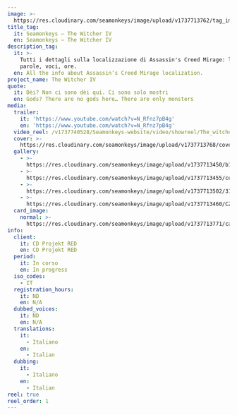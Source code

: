 ```yaml
---
image: >-
  https://res.cloudinary.com/seamonkeys/image/upload/v1737713762/tag_image_eryamt.jpg
title_tag:
  it: Seamonkeys – The Witcher IV
  en: Seamonkeys – The Witcher IV
description_tag:
  it: >-
    Tutti i dettagli sulla localizzazione di Assassin's Creed Mirage: lingue,
    parole, voci, ore.
  en: All the info about Assassin’s Creed Mirage localization.
project_name: The Witcher IV
quote:
  it: Dèi? Non ci sono dèi qui. Ci sono solo mostri
  en: Gods? There are no gods here… There are only monsters
media:
  trailer:
    it: 'https://www.youtube.com/watch?v=N_Rfnz7pB4g'
    en: 'https://www.youtube.com/watch?v=N_Rfnz7pB4g'
  video_reel: /v1737740528/Seamonkeys-website/video/showreel/The_witcher_u0cny4.mp4
  cover: >-
    https://res.cloudinary.com/seamonkeys/image/upload/v1737713768/cover_hmai6g.jpg
  gallery:
    - >-
      https://res.cloudinary.com/seamonkeys/image/upload/v1737713450/b19dff5e119f9647f3d8ebc6baa992de150ab361_pwficf.jpg
    - >-
      https://res.cloudinary.com/seamonkeys/image/upload/v1737713455/ce612f6148d6df400eedcb5cba34da6913c45fa1_ny7p9b.jpg
    - >-
      https://res.cloudinary.com/seamonkeys/image/upload/v1737713502/315d596e43b80d52ed647af4d027f1e8eb33f16a_scwttd.jpg
    - >-
      https://res.cloudinary.com/seamonkeys/image/upload/v1737713460/CZ_Witcher_IV_HERO_SHOT_01_RGB_nllwoj.jpg
  card_image:
    normal: >-
      https://res.cloudinary.com/seamonkeys/image/upload/v1737713771/card-portfolio_cuopgc.jpg
info:
  client:
    it: CD Projekt RED
    en: CD Projekt RED
  period:
    it: In corso
    en: In progress
  iso_codes:
    - IT
  registration_hours:
    it: ND
    en: N/A
  dubbed_voices:
    it: ND
    en: N/A
  translations:
    it:
      - Italiano
    en:
      - Italian
  dubbing:
    it:
      - Italiano
    en:
      - Italian
reel: true
reel_order: 1
---
```


